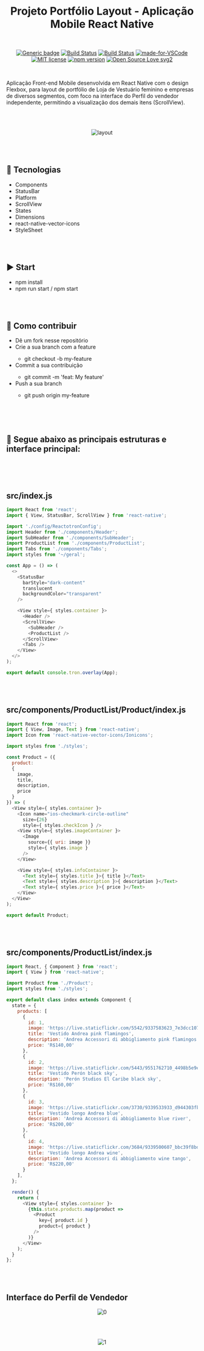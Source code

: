 <div align="center"> 

# Projeto Portfólio Layout - Aplicação Mobile React Native

</div>

<br>

<div align="center">

[![Generic badge](https://img.shields.io/badge/Made%20by-Renan%20Borba-purple.svg)](https://shields.io/) [![Build Status](https://img.shields.io/github/stars/RenanBorba/react-native-layout.svg)](https://github.com/RenanBorba/react-native-layout) [![Build Status](https://img.shields.io/github/forks/RenanBorba/react-native-layout.svg)](https://github.com/RenanBorba/react-native-layout) [![made-for-VSCode](https://img.shields.io/badge/Made%20for-VSCode-1f425f.svg)](https://code.visualstudio.com/) [![MIT license](https://img.shields.io/badge/License-MIT-blue.svg)](https://lbesson.mit-license.org/) [![npm version](https://badge.fury.io/js/react-native.svg)](https://badge.fury.io/js/react-native) [![Open Source Love svg2](https://badges.frapsoft.com/os/v2/open-source.svg?v=103)](https://github.com/ellerbrock/open-source-badges/)

</div>

<br>

Aplicação Front-end Mobile desenvolvida em React Native com o design Flexbox, para layout de portfólio de Loja de Vestuário feminino e empresas de diversos segmentos, com foco na interface do Perfil do vendedor independente, permitindo a visualização dos demais itens (ScrollView).

<br><br>

<div align="center">

![layout](https://user-images.githubusercontent.com/48495838/84693847-8a285480-af1e-11ea-8607-a6b8c4932967.png)

</div>

<br><br>

## :rocket: Tecnologias
<ul>
  <li>Components</li>
  <li>StatusBar</li>
  <li>Platform</li>
  <li>ScrollView</li>
  <li>States</li>
  <li>Dimensions</li>
  <li>react-native-vector-icons</li>
  <li>StyleSheet</li>
</ul>

<br><br>

## :arrow_forward: Start
<ul>
  <li>npm install</li>
  <li>npm run start / npm start</li>
</ul>

<br><br>

## :punch: Como contribuir
<ul>
  <li>Dê um fork nesse repositório</li>
  <li>Crie a sua branch com a feature</li>
    <ul>
      <li>git checkout -b my-feature</li>
    </ul>
  <li>Commit a sua contribuição</li>
    <ul>
      <li>git commit -m 'feat: My feature'</li>
    </ul>
  <li>Push a sua branch</li>
    <ul>
      <li>git push origin my-feature</li>
    </ul>
</ul>
<br><br><br>

## :mega: Segue abaixo as principais estruturas e interface principal:

<br><br><br>

## src/index.js
```js
import React from 'react';
import { View, StatusBar, ScrollView } from 'react-native';

import './config/ReactotronConfig';
import Header from './components/Header';
import SubHeader from './components/SubHeader';
import ProductList from './components/ProductList';
import Tabs from './components/Tabs';
import styles from '~/geral';

const App = () => (
  <>
    <StatusBar
      barStyle="dark-content"
      translucent
      backgroundColor="transparent"
    />

    <View style={ styles.container }>
      <Header />
      <ScrollView>
        <SubHeader />
        <ProductList />
      </ScrollView>
      <Tabs />
    </View>
  </>
);

export default console.tron.overlay(App);
```

<br><br>

## src/components/ProductList/Product/index.js
```js
import React from 'react';
import { View, Image, Text } from 'react-native';
import Icon from 'react-native-vector-icons/Ionicons';

import styles from './styles';

const Product = ({
  product:
  {
    image,
    title,
    description,
    price
  }
}) => (
  <View style={ styles.container }>
    <Icon name="ios-checkmark-circle-outline"
      size={26}
      style={ styles.checkIcon } />
    <View style={ styles.imageContainer }>
      <Image
        source={{ uri: image }}
        style={ styles.image }
      />
    </View>

    <View style={ styles.infoContainer }>
      <Text style={ styles.title }>{ title }</Text>
      <Text style={ styles.description }>{ description }</Text>
      <Text style={ styles.price }>{ price }</Text>
    </View>
  </View>
);

export default Product;
```

<br><br>

## src/components/ProductList/index.js
```js
import React, { Component } from 'react';
import { View } from 'react-native';

import Product from './Product';
import styles from './styles';

export default class index extends Component {
  state = {
    products: [
      {
        id: 1,
        image: 'https://live.staticflickr.com/5542/9337583623_7e3dcc1072_c.jpg',
        title: 'Vestido Andrea pink flamingos',
        description: 'Andrea Accessori di abbigliamento pink flamingos',
        price: 'R$140,00'
      },
      {
        id: 2,
        image: 'https://live.staticflickr.com/5443/9551762710_4498b5e9ed_c.jpg',
        title: 'Vestido Perón black sky',
        description: 'Perón Studios El Caribe black sky',
        price: 'R$160,00'
      },
      {
        id: 3,
        image: 'https://live.staticflickr.com/3730/9339533933_d944303fb6_c.jpg',
        title: 'Vestido longo Andrea blue',
        description: 'Andrea Accessori di abbigliamento blue river',
        price: 'R$200,00'
      },
      {
        id: 4,
        image: 'https://live.staticflickr.com/3684/9339500607_bbc39f8bd5_c.jpg',
        title: 'Vestido longo Andrea wine',
        description: 'Andrea Accessori di abbigliamento wine tango',
        price: 'R$220,00'
      }
    ],
  };

  render() {
    return (
      <View style={ styles.container }>
        {this.state.products.map(product =>
          <Product
            key={ product.id }
            product={ product }
          />
        )}
      </View>
    );
  }
};
```

<br><br>

## Interface do Perfil de Vendedor

<div align="center">

![0](https://user-images.githubusercontent.com/48495838/70284212-17396680-17a2-11ea-964b-b1dcff910f95.jpg)

</div>

<br><br>

<div align="center">

![1](https://user-images.githubusercontent.com/48495838/70284211-16a0d000-17a2-11ea-8a6f-acfac5e94a72.jpg)

</div>
